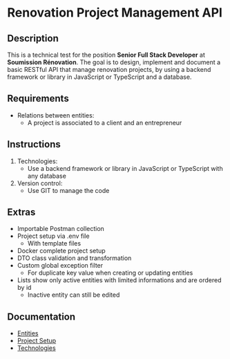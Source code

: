 # Renovation Project Management API

## Description
This is a technical test for the position **Senior Full Stack Developer** at **Soumission Rénovation**. 
The goal is to design, implement and document a basic RESTful API that manage renovation projects, by using a backend framework or library in JavaScript or TypeScript and a database.

## Requirements
- Relations between entities:
  - A project is associated to a client and an entrepreneur

## Instructions
1. Technologies:
    - Use a backend framework or library in JavaScript or TypeScript with any database
1. Version control:
    - Use GIT to manage the code

## Extras
- Importable Postman collection
- Project setup via .env file
    - With template files
- Docker complete project setup
- DTO class validation and transformation
- Custom global exception filter
    - For duplicate key value when creating or updating entities
- Lists show only active entities with limited informations and are ordered by id
    - Inactive entity can still be edited

## Documentation

- [Entities](./docs/entities/index.md)
- [Project Setup](./docs/setup/index.md)
- [Technologies](./docs/technologies/index.md)

